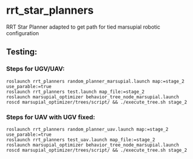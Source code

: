 # rrt_star_planners
RRT Star Planner adapted to get path for tied marsupial robotic configuration

## Testing:

### Steps for UGV/UAV:
```
roslaunch rrt_planners random_planner_marsupial.launch map:=stage_2 use_parable:=true
roslaunch rrt_planners test.launch map_file:=stage_2
roslaunch marsupial_optimizer behavior_tree_node_marsupial.launch
roscd marsupial_optimizer/trees/script/ && ./execute_tree.sh stage_2
```

### Steps for UAV with UGV fixed:

```
roslaunch rrt_planners random_planner_uav.launch map:=stage_2 use_parable:=true
roslaunch rrt_planners test_uav.launch map_file:=stage_2
roslaunch marsupial_optimizer behavior_tree_node_marsupial.launch
roscd marsupial_optimizer/trees/script/ && ./execute_tree.sh stage_2
```

